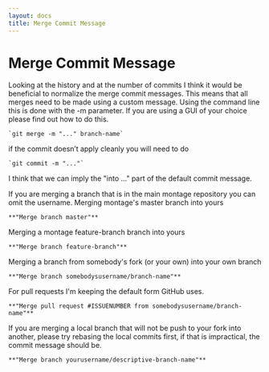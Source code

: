 ```yaml
---
layout: docs
title: Merge Commit Message
---
```


# Merge Commit Message

Looking at the history and at the number of commits I think it would be beneficial to normalize the merge commit messages. This means that all merges need to be made using a custom message. Using the command line this is done with the -m parameter. If you are using a GUI of your choice please find out how to do this.

    `git merge -m "..." branch-name`

if the commit doesn’t apply cleanly you will need to do 

    `git commit -m "..."`

I think that we can imply the "into ..." part of the default commit message.

If you are merging a branch that is in the main montage repository you can omit the username.
Merging montage's master branch into yours

    **"Merge branch master"**
  
Merging a montage feature-branch branch into yours

    **"Merge branch feature-branch"**
    
Merging a branch from somebody's fork (or your own) into your own branch

    **"Merge branch somebodysusername/branch-name"**

For pull requests I'm keeping the default form GitHub uses.

    **"Merge pull request #ISSUENUMBER from somebodysusername/branch-name"**
    
If you are merging a local branch that will not be push to your fork into another, please try rebasing the local commits first, if that is impractical, the commit message should be.

    **"Merge branch yourusername/descriptive-branch-name"**
